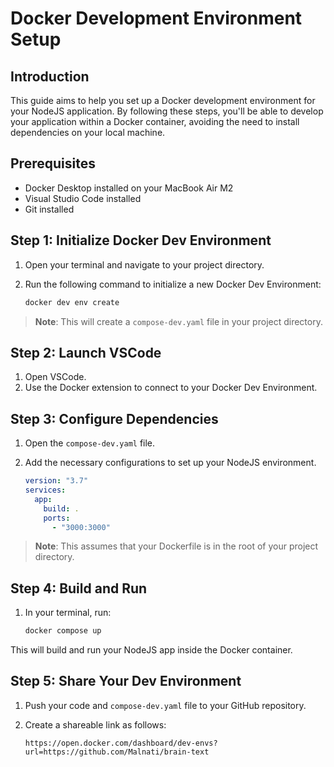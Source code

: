 # Docker Development Environment Setup

## Introduction

This guide aims to help you set up a Docker development environment for your NodeJS application. By following these steps, you'll be able to develop your application within a Docker container, avoiding the need to install dependencies on your local machine.

## Prerequisites

- Docker Desktop installed on your MacBook Air M2
- Visual Studio Code installed
- Git installed

## Step 1: Initialize Docker Dev Environment

1. Open your terminal and navigate to your project directory.
2. Run the following command to initialize a new Docker Dev Environment:

    ```bash
    docker dev env create
    ```

> **Note**: This will create a `compose-dev.yaml` file in your project directory.

## Step 2: Launch VSCode

1. Open VSCode.
2. Use the Docker extension to connect to your Docker Dev Environment.

## Step 3: Configure Dependencies

1. Open the `compose-dev.yaml` file.
2. Add the necessary configurations to set up your NodeJS environment.

    ```yaml
    version: "3.7"
    services:
      app:
        build: .
        ports:
          - "3000:3000"
    ```

> **Note**: This assumes that your Dockerfile is in the root of your project directory.

## Step 4: Build and Run

1. In your terminal, run:

    ```bash
    docker compose up
    ```

This will build and run your NodeJS app inside the Docker container.

## Step 5: Share Your Dev Environment

1. Push your code and `compose-dev.yaml` file to your GitHub repository.
2. Create a shareable link as follows:

    ```
    https://open.docker.com/dashboard/dev-envs?url=https://github.com/Malnati/brain-text
    ```

